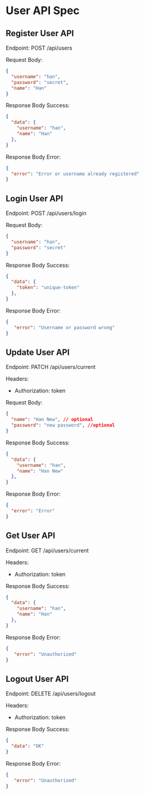 # User API Spec

## Register User API

Endpoint: POST /api/users

Request Body:

```json
{
  "username": "han",
  "password": "secret",
  "name": "Han"
}
```

Response Body Success:

```json
{
  "data": {
    "username": "han",
    "name": "Han"
  },
}
```

Response Body Error:

```json
{
  "error": "Error or username already registered"
}
```

## Login User API

Endpoint: POST /api/users/login

Request Body:

```json
{
  "username": "han",
  "password": "secret"
}
```

Response Body Success:

```json
{
  "data": {
    "token": "unique-token"
  },
}
```

Response Body Error:

```json
{
   "error": "Username or password wrong"
}
```

## Update User API

Endpoint: PATCH /api/users/current

Headers:
- Authorization: token

Request Body:

```json
{
  "name": "Han New", // optional
  "password": "new password", //optional
}
```

Response Body Success:

```json
{
  "data": {
    "username": "han",
    "name": "Han New"
  },
}
```

Response Body Error:

```json
{
  "error": "Error"
}
```

## Get User API

Endpoint: GET /api/users/current

Headers:
- Authorization: token

Response Body Success:

```json
{
  "data": {
    "username": "han",
    "name": "Han"
  },
}
```

Response Body Error:

```json
{
   "error": "Unauthorized"
}
```

## Logout User API

Endpoint: DELETE /api/users/logout

Headers:
- Authorization: token

Response Body Success:

```json
{
  "data": "OK"
}
```

Response Body Error:

```json
{
   "error": "Unauthorized"
}
```